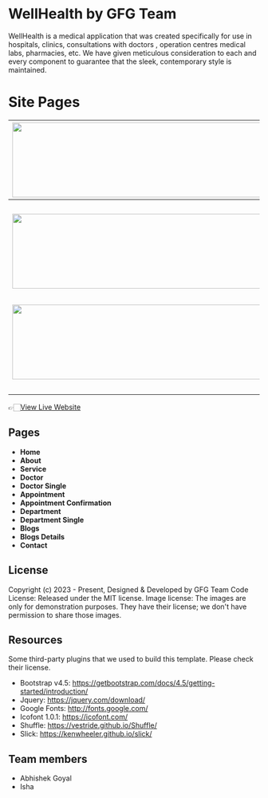 # WellHealth by GFG Team
WellHealth is a medical application that was created specifically for use in hospitals, clinics, consultations with doctors , operation centres medical labs, pharmacies, etc. We have given meticulous consideration to each and every component to guarantee that the sleek, contemporary style is maintained.

#  Site Pages 


| [<img src="https://user-images.githubusercontent.com/96344136/232247094-dc4f0ad5-2f61-4b90-8e37-30d8da69d8b4.jpg" width=2000px height=150px>](https://wellhealth.abhishekgoyal8.repl.co/) | [<img src="https://user-images.githubusercontent.com/96344136/232247087-c7976c9b-0f86-4650-a4a1-8c232dbfe9e2.jpg" width=2000px height=150px>](https://wellhealth.abhishekgoyal8.repl.co/about.html) | [<img src="https://user-images.githubusercontent.com/96344136/232247075-52dc27da-0263-41bd-ba38-8e1bf7fea99b.jpg" width=2000px height=150px>](https://wellhealth.abhishekgoyal8.repl.co/service.html) | [<img src="https://user-images.githubusercontent.com/96344136/232247101-2b8240a9-1a52-4dce-9c54-d4e9d7359265.jpg" width=2000px height=150px>](https://wellhealth.abhishekgoyal8.repl.co/doctor.html) |
|:---:|:---:|:---:|:---:|
| **Home**  | **About**  | **Service** | **Doctor** |
| [<img src="https://user-images.githubusercontent.com/96344136/232248335-86e97b43-0bc9-4edf-9e4e-e17a7f0c75bc.jpg" width=2000px height=150px>](https://wellhealth.abhishekgoyal8.repl.co/doctor-single.html) | [<img src="https://user-images.githubusercontent.com/96344136/232248413-5de120d3-d4be-4b14-9cf0-3100f46a19cd.jpg" width=2000px height=150px>](https://wellhealth.abhishekgoyal8.repl.co/appoinment.html) | [<img src="https://user-images.githubusercontent.com/96344136/232248453-22e4d5e4-401f-4550-86ef-8b4b00c9a8ed.jpg" width=2000px height=150px>](https://wellhealth.abhishekgoyal8.repl.co/department.html) | [<img src="https://user-images.githubusercontent.com/96344136/232248596-c05c2c40-f6e0-4e8c-8188-39adbf7d2d95.jpg" width=2000px height=150px>](https://wellhealth.abhishekgoyal8.repl.co/department-single.html) |
| **Doctor Single**  | **Appoinment**  | **Department** | **Department Single** |
| [<img src="https://user-images.githubusercontent.com/96344136/232248584-0a44c635-9dc6-487b-b8c0-30034c2b633f.jpg" width=2000px height=150px>](https://wellhealth.abhishekgoyal8.repl.co/blog-sidebar.html) | [<img src="https://user-images.githubusercontent.com/96344136/232248579-50bef44a-8838-42b4-a702-665d3032b507.jpg" width=2000px height=150px>](https://wellhealth.abhishekgoyal8.repl.co/blog-single.html) | [<img src="https://user-images.githubusercontent.com/96344136/232247081-cbe892a5-5f3f-4b3c-ac4c-7bc417da27e2.jpg" width=2000px height=150px>](https://wellhealth.abhishekgoyal8.repl.co/contact.html) | 
| **Blogs**  | **Blogs Details**  | **Contact** |


👉🏻[View Live Website](https://wellhealth.abhishekgoyal8.repl.co/)

## Pages

* **Home**
* **About**
* **Service**
* **Doctor**
* **Doctor Single**
* **Appointment**
* **Appointment Confirmation**
* **Department**
* **Department Single**
* **Blogs**
* **Blogs Details**
* **Contact**

## License

Copyright (c) 2023 - Present, Designed & Developed by GFG Team 
Code License: Released under the MIT license.
Image license: The images are only for demonstration purposes. They have their license; we don't have permission to share those images.

## Resources

Some third-party plugins that we used to build this template. Please check their license.
*	Bootstrap v4.5: https://getbootstrap.com/docs/4.5/getting-started/introduction/
*	Jquery: https://jquery.com/download/
*	Google Fonts: http://fonts.google.com/
*	Icofont 1.0.1: https://icofont.com/
*	Shuffle: https://vestride.github.io/Shuffle/
*	Slick: https://kenwheeler.github.io/slick/

## Team members
* Abhishek Goyal
* Isha 
